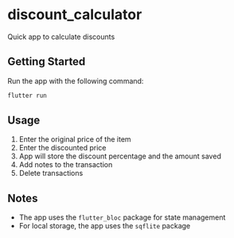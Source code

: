 # discount_calculator

Quick app to calculate discounts

## Getting Started

Run the app with the following command:

```bash
flutter run
```

## Usage

1. Enter the original price of the item
2. Enter the discounted price
3. App will store the discount percentage and the amount saved
4. Add notes to the transaction
5. Delete transactions

## Notes

- The app uses the `flutter_bloc` package for state management
- For local storage, the app uses the `sqflite` package